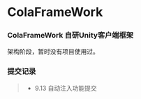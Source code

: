 # ColaFrameWork  

### ColaFrameWork 自研Unity客户端框架  
架构阶段，暂时没有项目使用过。  

### 提交记录  
>* 9.13 自动注入功能提交  
